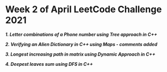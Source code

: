 # Week 2 of April LeetCode Challenge 2021

***1. Letter combinations of a Phone number using Tree approach in C++***

***2. Verifying an Alien Dictionary in C++ using Maps - comments added***

***3. Longest increasing path in matrix using Dynamic Approach in C++***

***4. Deepest leaves sum using DFS in C++***


